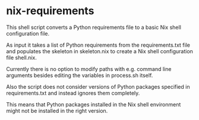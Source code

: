 # nix-requirements

This shell script converts a Python requirements file to a basic Nix shell configuration file.

As input it takes a list of Python requirements from the requirements.txt file and populates the skeleton in skeleton.nix to create a Nix shell configuration file shell.nix.

Currently there is no option to modify paths with e.g. command line arguments besides editing the variables in process.sh itself.

Also the script does not consider versions of Python packages specified in requirements.txt and instead ignores them completely.

This means that Python packages installed in the Nix shell environment might not be installed in the right version.
